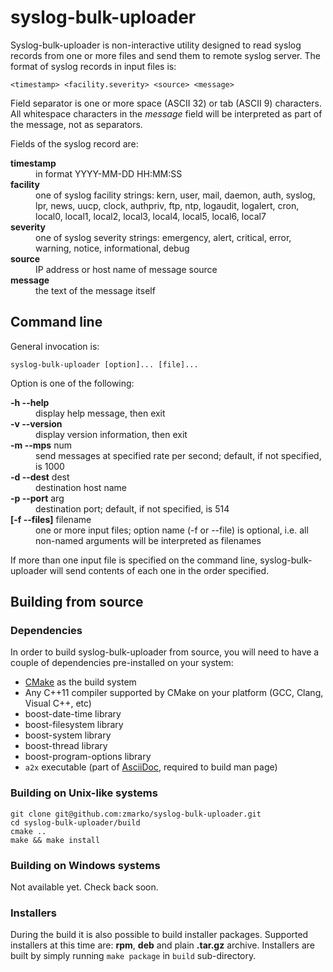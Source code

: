 # syslog-bulk-uploader
Syslog-bulk-uploader is non-interactive utility designed to read syslog records from one or more files and send them
to remote syslog server. The format of syslog records in input files is:

    <timestamp> <facility.severity> <source> <message>

Field separator is one or more space (ASCII 32) or tab (ASCII 9) characters.
All whitespace characters in the _message_ field will be interpreted as part of the message, not as separators.

Fields of the syslog record are:
<dl>
    <dt><strong>timestamp</strong></dt>
    <dd>in format YYYY-MM-DD HH:MM:SS</dd>
    <dt><strong>facility</strong></dt>
    <dd>one of syslog facility strings: kern, user, mail, daemon, auth, syslog, lpr, news, uucp, clock, authpriv, ftp, ntp, logaudit, logalert, cron, local0, local1, local2, local3, local4, local5, local6, local7</dd>
    <dt><strong>severity</strong></dt>
    <dd>one of syslog severity strings: emergency, alert, critical, error, warning, notice, informational, debug</dd>
    <dt><strong>source</strong></dt>
    <dd>IP address or host name of message source</dd>
    <dt><strong>message</strong></dt>
    <dd>the text of the message itself</dd>
</dl>

## Command line

General invocation is:

    syslog-bulk-uploader [option]... [file]...

Option is one of the following:

<dl>
    <dt><strong>-h --help</strong></dt>
    <dd>display help message, then exit</dd>
    <dt><strong>-v --version</strong></dt>
    <dd>display version information, then exit</dd>
    <dt><strong>-m --mps</strong> num</dt>
    <dd>send messages at specified rate per second; default, if not specified, is 1000</dd>
    <dt><strong>-d --dest</strong> dest</dt>
    <dd>destination host name</dd>
    <dt><strong>-p --port</strong> arg</dt>
    <dd>destination port; default, if not specified, is 514</dd>
    <dt><strong>[-f --files]</strong> filename</dt>
    <dd>one or more input files; option name (-f or --file) is optional, i.e. all non-named arguments will be interpreted as filenames</dd>
</dl>

If more than one input file is specified on the command line, syslog-bulk-uploader will send contents of each one in the order specified.

## Building from source

### Dependencies
In order to build syslog-bulk-uploader from source, you will need to have a couple of dependencies pre-installed on your system:

* [CMake](http://www.cmake.org) as the build system
* Any C++11 compiler supported by CMake on your platform (GCC, Clang, Visual C++, etc)
* boost-date-time library
* boost-filesystem library
* boost-system library
* boost-thread library
* boost-program-options library
* `a2x` executable (part of [AsciiDoc](http://www.methods.co.nz/asciidoc), required to build man page)

### Building on Unix-like systems

    git clone git@github.com:zmarko/syslog-bulk-uploader.git
    cd syslog-bulk-uploader/build
    cmake ..
    make && make install

### Building on Windows systems
 
Not available yet. Check back soon.

### Installers
During the build it is also possible to build installer packages. Supported installers at this time are:
**rpm**, **deb** and plain **.tar.gz** archive. Installers are built by simply running `make package` in `build`
sub-directory.
